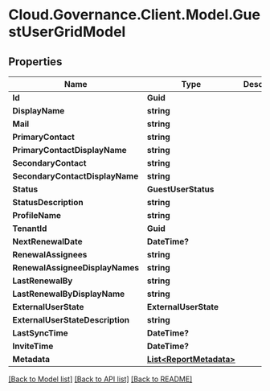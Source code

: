 # Cloud.Governance.Client.Model.GuestUserGridModel
## Properties

Name | Type | Description | Notes
------------ | ------------- | ------------- | -------------
**Id** | **Guid** |  | [optional] 
**DisplayName** | **string** |  | [optional] 
**Mail** | **string** |  | [optional] 
**PrimaryContact** | **string** |  | [optional] 
**PrimaryContactDisplayName** | **string** |  | [optional] 
**SecondaryContact** | **string** |  | [optional] 
**SecondaryContactDisplayName** | **string** |  | [optional] 
**Status** | **GuestUserStatus** |  | [optional] 
**StatusDescription** | **string** |  | [optional] 
**ProfileName** | **string** |  | [optional] 
**TenantId** | **Guid** |  | [optional] 
**NextRenewalDate** | **DateTime?** |  | [optional] 
**RenewalAssignees** | **string** |  | [optional] 
**RenewalAssigneeDisplayNames** | **string** |  | [optional] 
**LastRenewalBy** | **string** |  | [optional] 
**LastRenewalByDisplayName** | **string** |  | [optional] 
**ExternalUserState** | **ExternalUserState** |  | [optional] 
**ExternalUserStateDescription** | **string** |  | [optional] 
**LastSyncTime** | **DateTime?** |  | [optional] 
**InviteTime** | **DateTime?** |  | [optional] 
**Metadata** | [**List&lt;ReportMetadata&gt;**](ReportMetadata.md) |  | [optional] 

[[Back to Model list]](../README.md#documentation-for-models) [[Back to API list]](../README.md#documentation-for-api-endpoints) [[Back to README]](../README.md)

